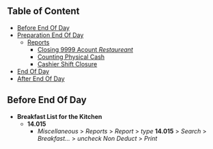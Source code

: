 ## Table of Content
- [Before End Of Day](#Before-End-Of-Day)
- [Preparation End Of Day](#Preparetion-End-Of-Day)
  - [Reports](#Reports)
    - [Closing 9999 Acount *Restaureant*](#Closing-9999-Account-*Restaurant*)
    - [Counting Physical Cash](#Counting-Physical-Cash)
    - [Cashier Shift Closure](#Cashier-Shift-Closure)
- [End Of Day](#End-Of-Day)
- [After End Of Day](#After-End-Of-Day)

## Before End Of Day
   - **Breakfast List for the Kitchen**
     - **14.015**
       - *Miscellaneous* > *Reports* > *Report* > *type* **14.015** > *Search* > *Breakfast...* > *uncheck Non Deduct* > *Print*
